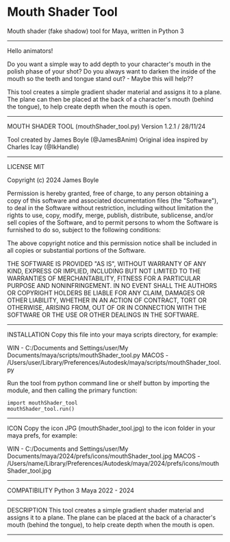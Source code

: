 # Mouth Shader Tool
Mouth shader (fake shadow) tool for Maya, written in Python 3

- - - - - - - - - - - - - - - - - - - - - - - - - - - - - - - - - - - - - - - - - - - -
Hello animators! 

Do you want a simple way to add depth to your character's mouth in the polish phase of your shot? 
Do you always want to darken the inside of the mouth so the teeth and tongue stand out? - Maybe this will help??

This tool creates a simple gradient shader material and assigns it to a plane. 
The plane can then be placed at the back of a character's mouth (behind the tongue), 
to help create depth when the mouth is open.

- - - - - - - - - - - - - - - - - - - - - - - - - - - - - - - - - - - - - - - - - - - -
MOUTH SHADER TOOL (mouthShader_tool.py)
Version 1.2.1 / 28/11/24

Tool created by James Boyle (@JamesBAnim)
Original idea inspired by Charles Icay (@IkHandle)

- - - - - - - - - - - - - - - - - - - - - - - - - - - - - - - - - - - - - - - - - - - -

LICENSE MIT

Copyright (c) 2024 James Boyle

Permission is hereby granted, free of charge, to any person obtaining a copy
of this software and associated documentation files (the "Software"), to deal
in the Software without restriction, including without limitation the rights
to use, copy, modify, merge, publish, distribute, sublicense, and/or sell
copies of the Software, and to permit persons to whom the Software is
furnished to do so, subject to the following conditions:

The above copyright notice and this permission notice shall be included in all
copies or substantial portions of the Software.

THE SOFTWARE IS PROVIDED "AS IS", WITHOUT WARRANTY OF ANY KIND, EXPRESS OR
IMPLIED, INCLUDING BUT NOT LIMITED TO THE WARRANTIES OF MERCHANTABILITY,
FITNESS FOR A PARTICULAR PURPOSE AND NONINFRINGEMENT. IN NO EVENT SHALL THE
AUTHORS OR COPYRIGHT HOLDERS BE LIABLE FOR ANY CLAIM, DAMAGES OR OTHER
LIABILITY, WHETHER IN AN ACTION OF CONTRACT, TORT OR OTHERWISE, ARISING FROM,
OUT OF OR IN CONNECTION WITH THE SOFTWARE OR THE USE OR OTHER DEALINGS IN THE
SOFTWARE.

- - - - - - - - - - - - - - - - - - - - - - - - - - - - - - - - - - - - - - - - - - - -

INSTALLATION
Copy this file into your maya scripts directory, for example:

WIN - C:/Documents and Settings/user/My Documents/maya/scripts/mouthShader_tool.py
MACOS - /Users/user/Library/Preferences/Autodesk/maya/scripts/mouthShader_tool.py

Run the tool from python command line or shelf button by 
importing the module, and then calling the primary function:

    import mouthShader_tool
    mouthShader_tool.run()

- - - - - - - - - - - - - - - - - - - - - - - - - - - - - - - - - - - - - - - - - - - -

ICON
Copy the icon JPG (mouthShader_tool.jpg) to the icon folder in your maya prefs, for example:

WIN - C:/Documents and Settings/user/My Documents/maya/2024/prefs/icons/mouthShader_tool.jpg
MACOS - /Users/name/Library/Preferences/Autodesk/maya/2024/prefs/icons/mouthShader_tool.jpg

- - - - - - - - - - - - - - - - - - - - - - - - - - - - - - - - - - - - - - - - - - - -

COMPATIBILITY
Python 3
Maya 2022 - 2024

- - - - - - - - - - - - - - - - - - - - - - - - - - - - - - - - - - - - - - - - - - - -

DESCRIPTION
This tool creates a simple gradient shader material and assigns it to a plane. 
The plane can be placed at the back of a character's mouth (behind the tongue), 
to help create depth when the mouth is open.

- - - - - - - - - - - - - - - - - - - - - - - - - - - - - - - - - - - - - - - - - - - -

